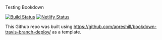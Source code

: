 Testing Bookdown 

[![Build Status](https://travis-ci.org/Kamal-R/Testing.svg?branch=master)](https://travis-ci.org/Kamal-R/Testing) [![Netlify Status](https://api.netlify.com/api/v1/badges/d875cc57-4232-44f4-8c88-5a0a5c24abc4/deploy-status)](https://app.netlify.com/sites/finance-ideas/deploys)

This Github repo was built using https://github.com/apreshill/bookdown-travis-branch-deploy/ as a template.
